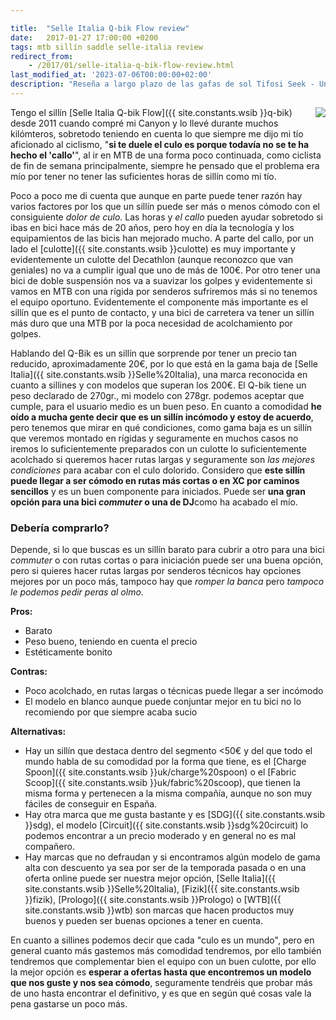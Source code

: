 ```yaml
---

title:  "Selle Italia Q-bik Flow review"
date:   2017-01-27 17:00:00 +0200
tags: mtb sillín saddle selle-italia review
redirect_from:
    - /2017/01/selle-italia-q-bik-flow-review.html
last_modified_at: '2023-07-06T00:00:00+02:00'
description: "Reseña a largo plazo de las gafas de sol Tifosi Seek - Una revisión y evaluación exhaustiva de las gafas de sol Tifosi Seek después de un uso prolongado."
---
```


<a href='{{ site.constants.wsib }}q-bik'><img style="float: right;" src="https://1.bp.blogspot.com/-GJAHvSZvv0s/WIuxl2lqn4I/AAAAAAAAA7U/gbmjqmkbrXI-Rf1hMihihWnxrr40NzR1QCLcB/s320/selle%2Bitalia%2Bq-bik%2Bflow.jpg"></a>

Tengo el sillín [Selle Italia Q-bik Flow]({{ site.constants.wsib }}q-bik) desde 2011 cuando compré mi Canyon y lo llevé durante muchos kilómteros, sobretodo teniendo en cuenta lo que siempre me dijo mi tío aficionado al ciclismo, "**si te duele el culo es porque todavía no se te ha hecho el 'callo'**", al ir en MTB de una forma poco continuada, como ciclista de fin de semana principalmente, siempre he pensado que el problema era mío por tener no tener las suficientes horas de sillín como mi tío.

Poco a poco me di cuenta que aunque en parte puede tener razón hay varios factores por los que un sillín puede ser más o menos cómodo con el consiguiente *dolor de culo*. Las horas y *el callo* pueden ayudar sobretodo si ibas en bici hace más de 20 años, pero hoy en día la tecnología y los equipamientos de las bicis han mejorado mucho. A parte del callo, por un lado el [culotte]({{ site.constants.wsib }}culotte) es muy importante y evidentemente un culotte del Decathlon (aunque reconozco que van geniales) no va a cumplir igual que uno de más de 100€. Por otro tener una bici de doble suspensión nos va a suavizar los golpes y evidentemente si vamos en MTB con una rígida por senderos sufriremos más si no tenemos el equipo oportuno. Evidentemente el componente más importante es el sillín que es el punto de contacto, y una bici de carretera va tener un sillín más duro que una MTB por la poca necesidad de acolchamiento por golpes.

Hablando del Q-Bik es un sillín que sorprende por tener un precio tan reducido, aproximadamente 20€, por lo que está en la gama baja de [Selle Italia]({{ site.constants.wsib }}Selle%20Italia), una marca reconocida en cuanto a sillines y con modelos que superan los 200€. El Q-bik tiene un peso declarado de 270gr., mi modelo con 278gr. podemos aceptar que cumple, para el usuario medio es un buen peso. En cuanto a comodidad **he oído a mucha gente decir que es un sillín incómodo y estoy de acuerdo**, pero tenemos que mirar en qué condiciones, como gama baja es un sillín que veremos montado en rígidas y seguramente en muchos casos no iremos lo suficientemente preparados con un culotte lo suficientemente acolchado si queremos hacer rutas largas y seguramente son *las mejores condiciones* para acabar con el culo dolorido. Considero que **este sillín puede llegar a ser cómodo en rutas más cortas o en XC por caminos sencillos** y es un buen componente para iniciados. Puede ser **una gran opción para una bici *commuter* o una de DJ**como ha acabado el mío.

### Debería comprarlo?

Depende, si lo que buscas es un sillín barato para cubrir a otro para una bici *commuter* o con rutas cortas o para iniciación puede ser una buena opción, pero si quieres hacer rutas largas por senderos técnicos hay opciones mejores por un poco más, tampoco hay que *romper la banca* pero *tampoco le podemos pedir peras al olmo*.

**Pros:**

- Barato
- Peso bueno, teniendo en cuenta el precio
- Estéticamente bonito

**Contras:**

- Poco acolchado, en rutas largas o técnicas puede llegar a ser incómodo
- El modelo en blanco aunque puede conjuntar mejor en tu bici no lo recomiendo por que siempre acaba sucio

**Alternativas:**

- Hay un sillín que destaca dentro del segmento <50€ y del que todo el mundo habla de su comodidad por la forma que tiene, es el [Charge Spoon]({{ site.constants.wsib }}uk/charge%20spoon) o el [Fabric Scoop]({{ site.constants.wsib }}uk/fabric%20scoop), que tienen la misma forma y pertenecen a la misma compañía, aunque no son muy fáciles de conseguir en España.
- Hay otra marca que me gusta bastante y es [SDG]({{ site.constants.wsib }}sdg), el modelo [Circuit]({{ site.constants.wsib }}sdg%20circuit) lo podemos encontrar a un precio moderado y en general no es mal compañero.
- Hay marcas que no defraudan y si encontramos algún modelo de gama alta con descuento ya sea por ser de la temporada pasada o en una oferta online puede ser nuestra mejor opción, [Selle Italia]({{ site.constants.wsib }}Selle%20Italia), [Fizik]({{ site.constants.wsib }}fizik), [Prologo]({{ site.constants.wsib }}Prologo) o [WTB]({{ site.constants.wsib }}wtb) son marcas que hacen productos muy buenos y pueden ser buenas opciones a tener en cuenta.

En cuanto a sillines podemos decir que cada "culo es un mundo", pero en general cuanto más gastemos más comodidad tendremos, por ello también tendremos que complementar bien el equipo con un buen culotte, por ello la mejor opción es **esperar a ofertas hasta que encontremos un modelo que nos guste y nos sea cómodo**, seguramente tendréis que probar más de uno hasta encontrar el definitivo, y es que en según qué cosas vale la pena gastarse un poco más.
